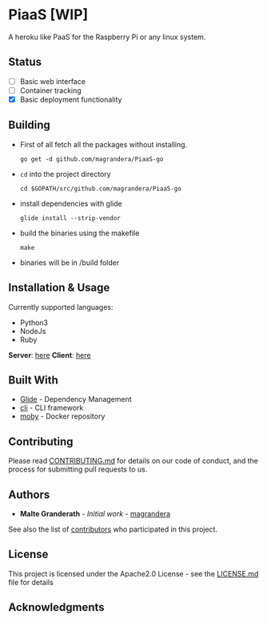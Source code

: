 # PiaaS [WIP]

A heroku like PaaS for the Raspberry Pi or any linux system.

## Status
- [ ] Basic web interface
- [ ] Container tracking
- [x] Basic deployment functionality

## Building

+ First of all fetch all the packages without installing.
    ```shell
    go get -d github.com/magrandera/PiaaS-go
    ```
+ `cd` into the project directory
    ```shell
    cd $GOPATH/src/github.com/magrandera/PiaaS-go
    ```
+ install dependencies with glide
    ```shell
    glide install --strip-vendor
    ```
+ build the binaries using the makefile
    ```shell
    make
    ```
+ binaries will be in /build folder

## Installation & Usage

Currently supported languages:
- Python3
- NodeJs
- Ruby

**Server**: [here](doc/GUIDE_Server.md)
**Client**: [here](doc/GUIDE_Client.md)

## Built With

* [Glide](https://github.com/Masterminds/glide) - Dependency Management
* [cli](https://github.com/urfave/cli) - CLI framework
* [moby](https://github.com/moby/moby) - Docker repository

## Contributing

Please read [CONTRIBUTING.md](CONTRIBUTING.md) for details on our code of conduct, and the process for submitting pull requests to us.

## Authors

* **Malte Granderath** - *Initial work* - [magrandera](https://github.com/magrandera)

See also the list of [contributors](https://github.com/magrandera/PiaaS-go/graphs/contributors) who participated in this project.

## License

This project is licensed under the Apache2.0 License - see the [LICENSE.md](LICENSE.md) file for details

## Acknowledgments
